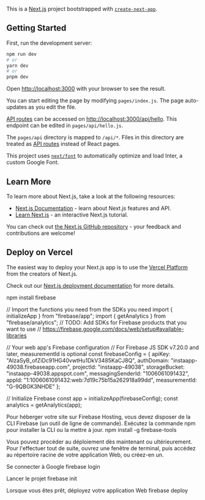 This is a [Next.js](https://nextjs.org/) project bootstrapped with [`create-next-app`](https://github.com/vercel/next.js/tree/canary/packages/create-next-app).

## Getting Started

First, run the development server:

```bash
npm run dev
# or
yarn dev
# or
pnpm dev
```

Open [http://localhost:3000](http://localhost:3000) with your browser to see the result.

You can start editing the page by modifying `pages/index.js`. The page auto-updates as you edit the file.

[API routes](https://nextjs.org/docs/api-routes/introduction) can be accessed on [http://localhost:3000/api/hello](http://localhost:3000/api/hello). This endpoint can be edited in `pages/api/hello.js`.

The `pages/api` directory is mapped to `/api/*`. Files in this directory are treated as [API routes](https://nextjs.org/docs/api-routes/introduction) instead of React pages.

This project uses [`next/font`](https://nextjs.org/docs/basic-features/font-optimization) to automatically optimize and load Inter, a custom Google Font.

## Learn More

To learn more about Next.js, take a look at the following resources:

- [Next.js Documentation](https://nextjs.org/docs) - learn about Next.js features and API.
- [Learn Next.js](https://nextjs.org/learn) - an interactive Next.js tutorial.

You can check out [the Next.js GitHub repository](https://github.com/vercel/next.js/) - your feedback and contributions are welcome!

## Deploy on Vercel

The easiest way to deploy your Next.js app is to use the [Vercel Platform](https://vercel.com/new?utm_medium=default-template&filter=next.js&utm_source=create-next-app&utm_campaign=create-next-app-readme) from the creators of Next.js.

Check out our [Next.js deployment documentation](https://nextjs.org/docs/deployment) for more details.



npm install firebase

// Import the functions you need from the SDKs you need
import { initializeApp } from "firebase/app";
import { getAnalytics } from "firebase/analytics";
// TODO: Add SDKs for Firebase products that you want to use
// https://firebase.google.com/docs/web/setup#available-libraries

// Your web app's Firebase configuration
// For Firebase JS SDK v7.20.0 and later, measurementId is optional
const firebaseConfig = {
  apiKey: "AIzaSyB_ofZiDc91HG40vwtHu1DkV3485KaCJ8Q",
  authDomain: "instaapp-49038.firebaseapp.com",
  projectId: "instaapp-49038",
  storageBucket: "instaapp-49038.appspot.com",
  messagingSenderId: "1006061091432",
  appId: "1:1006061091432:web:7d19c75b15a262918a99dd",
  measurementId: "G-9QBGK3NHDE"
};

// Initialize Firebase
const app = initializeApp(firebaseConfig);
const analytics = getAnalytics(app);



<!-- Firebase -->
Pour héberger votre site sur Firebase Hosting, vous devez disposer de la CLI Firebase (un outil de ligne de commande).
Exécutez la commande npm pour installer la CLI ou la mettre à jour.
npm install -g firebase-tools   

Vous pouvez procéder au déploiement dès maintenant ou ultérieurement. Pour l'effectuer tout de suite, ouvrez une fenêtre de terminal, puis accédez au répertoire racine de votre application Web, ou créez-en un.

Se connecter à Google
firebase login

Lancer le projet 
firebase init

Lorsque vous êtes prêt, déployez votre application Web
firebase deploy